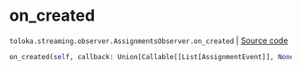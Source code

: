 # on_created
`toloka.streaming.observer.AssignmentsObserver.on_created` | [Source code](https://github.com/Toloka/toloka-kit/blob/v0.1.24/src/streaming/observer.py#L383)

```python
on_created(self, callback: Union[Callable[[List[AssignmentEvent]], None], Callable[[List[AssignmentEvent]], Awaitable[None]]])
```

